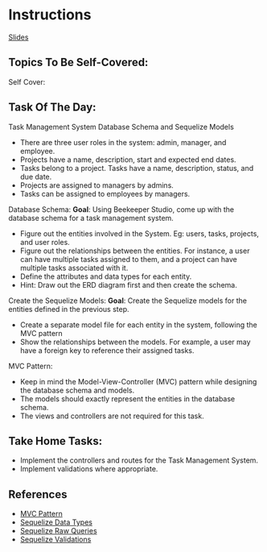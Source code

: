 # Instructions

[Slides]()

## Topics To Be Self-Covered:

Self Cover: []()

## Task Of The Day:

Task Management System Database Schema and Sequelize Models

- There are three user roles in the system: admin, manager, and employee.
- Projects have a name, description, start and expected end dates.
- Tasks belong to a project. Tasks have a name, description, status, and due date.
- Projects are assigned to managers by admins.
- Tasks can be assigned to employees by managers.

Database Schema:
__Goal__: Using Beekeeper Studio, come up with the database schema for a task management system. 
- Figure out the entities involved in the System. Eg: users, tasks, projects, and user roles.
- Figure out the relationships between the entities. For instance, a user can have multiple tasks assigned to them, and a project can have multiple tasks associated with it.
- Define the attributes and data types for each entity.
- Hint: Draw out the ERD diagram first and then create the schema.

Create the Sequelize Models:
__Goal__: Create the Sequelize models for the entities defined in the previous step.
- Create a separate model file for each entity in the system, following the MVC pattern
- Show the relationships between the models. For example, a user may have a foreign key to reference their assigned tasks.

MVC Pattern:
- Keep in mind the Model-View-Controller (MVC) pattern while designing the database schema and models.
- The models should exactly represent the entities in the database schema.
- The views and controllers are not required for this task.

## Take Home Tasks:

- Implement the controllers and routes for the Task Management System.
- Implement validations where appropriate.

## References

- [MVC Pattern](https://developer.mozilla.org/en-US/docs/Glossary/MVC)
- [Sequelize Data Types](https://sequelize.org/docs/v6/other-topics/other-data-types)
- [Sequelize Raw Queries](https://sequelize.org/docs/v6/core-concepts/raw-queries)
- [Sequelize Validations](https://sequelize.org/docs/v6/core-concepts/validations-and-constraints)
